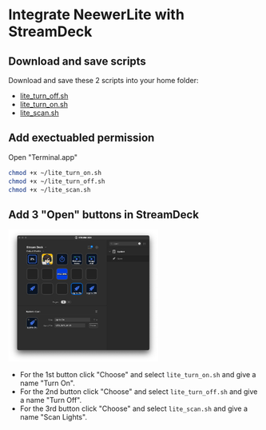 # Integrate NeewerLite with StreamDeck

## Download and save scripts

Download and save these 2 scripts into your home folder: 

* [lite_turn_off.sh](./lite_turn_off.sh) 
* [lite_turn_on.sh](./lite_turn_on.sh) 
* [lite_scan.sh](./lite_scan.sh) 

## Add exectuabled permission

Open "Terminal.app"

```bash
chmod +x ~/lite_turn_on.sh
chmod +x ~/lite_turn_off.sh
chmod +x ~/lite_scan.sh
```

## Add 3 "Open" buttons in StreamDeck

<p>
<img src="./StreamDeck.png" width="300px" />
</p>


* For the 1st button click "Choose" and select ```lite_turn_on.sh``` and give a name "Turn On".
* For the 2nd button click "Choose" and select ```lite_turn_off.sh``` and give a name "Turn Off".
* For the 3rd button click "Choose" and select ```lite_scan.sh``` and give a name "Scan Lights".

